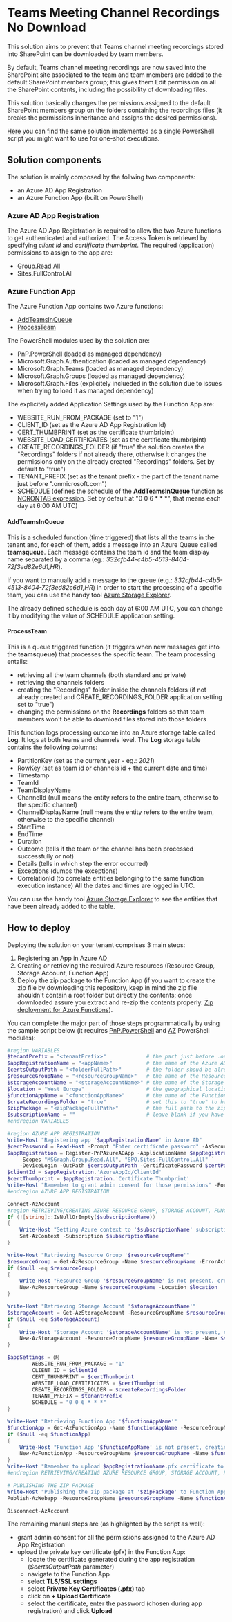 # Teams Meeting Channel Recordings No Download
This solution aims to prevent that Teams channel meeting recordings stored into SharePoint can be downloaded by team members.

By default, Teams channel meeting recordings are now saved into the SharePoint site associated to the team and team members are added to the default SharePoint members group; this gives them Edit permission on all the SharePoint contents, including the possibility of downloading files.

This solution basically changes the permissions assigned to the default SharePoint members group on the folders containing the recordings files (it breaks the permissions inheritance and assigns the desired permissions).

[Here](https://github.com/JieYuan23/TeamsMeetingRecordingsNoDownload) you can find the same solution implemented as a single PowerShell script you might want to use for one-shot executions.

## Solution components
The solution is mainly composed by the follwing two components:
- an Azure AD App Registration
- an Azure Function App (built on PowerShell)

### Azure AD App Registration
The Azure AD App Registration is required to allow the two Azure functions to get authenticated and authorized. The Access Token is retrieved by specifying *client id* and *certificate thumbprint*.
The required (application) permissions to assign to the app are:
- Group.Read.All
- Sites.FullControl.All

### Azure Function App
The Azure Function App contains two Azure functions:
- [AddTeamsInQueue](/AddTeamsInQueue)
- [ProcessTeam](/ProcessTeam)

The PowerShell modules used by the solution are:
- PnP.PowerShell (loaded as  managed dependency)
- Microsoft.Graph.Authentication (loaded as  managed dependency)
- Microsoft.Graph.Teams (loaded as  managed dependency)
- Microsoft.Graph.Groups (loaded as  managed dependency)
- Microsoft.Graph.Files (explicitely inclueded in the solution due to issues when trying to load it as managed dependency)

The explicitely added Application Settings used by the Function App are:
- WEBSITE_RUN_FROM_PACKAGE (set to "1")
- CLIENT_ID (set as the Azure AD App Registration Id)
- CERT_THUMBPRINT (set as the certificate thumbripint)
- WEBSITE_LOAD_CERTIFICATES (set as the certificate thumbripint)
- CREATE_RECORDINGS_FOLDER (if "true" the solution creates the "Recordings" folders if not already there, otherwise it changes the permissions only on the already created "Recordings" folders. Set by default to "true")
- TENANT_PREFIX (set as the tenant prefix - the part of the tenant name just before ".onmicrosoft.com")
- SCHEDULE (defines the schedule of the **AddTeamsInQueue** function as [NCRONTAB expression](https://docs.microsoft.com/en-us/azure/azure-functions/functions-bindings-timer?tabs=csharp#ncrontab-expressions). Set by default at "0 0 6 * * *", that means each day at 6:00 AM UTC)

#### AddTeamsInQueue
This is a scheduled function (time triggered) that lists all the teams in the tenant and, for each of them, adds a message into an Azure Queue called **teamsqueue**.
Each message contains the team id and the team display name separated by a comma (eg.: *332cfb44-c4b5-4513-8404-72f3ed82e6d1,HR*).

If you want to manually add a message to the queue (e.g.: *332cfb44-c4b5-4513-8404-72f3ed82e6d1,HR*) in order to start the processing of a specific team, you can use the handy tool [Azure Storage Explorer](https://azure.microsoft.com/en-us/features/storage-explorer/).

The already defined schedule is each day at 6:00 AM UTC, you can change it by modifying the value of SCHEDULE application setting.

#### ProcessTeam
This is a queue triggered function (it triggers when new messages get into the **teamsqueue**) that processes the specific team.
The team processing entails:
- retrieving all the team channels (both standard and private)
- retrieving the channels folders
- creating the "Recordings" folder inside the channels folders (if not already created and CREATE_RECORDINGS_FOLDER application setting set to "true")
- changing the permissions on the **Recordings** folders so that team members won't be able to download files stored into those folders

This function logs processing outcome into an Azure storage table called **Log**. It logs at both teams and channels level.
The **Log** storage table contains the following columns:
- PartitionKey (set as the current year - eg.: *2021*)
- RowKey (set as team id or channels id + the current date and time)
- Timestamp
- TeamId
- TeamDisplayName
- ChannelId (null means the entity refers to the entire team, otherwise to the specific channel)
- ChannelDisplayName (null means the entity refers to the entire team, otherwise to the specific channel)
- StartTime
- EndTime
- Duration
- Outcome (tells if the team or the channel has been processed successfully or not)
- Details (tells in which step the error occurred)
- Exceptions (dumps the exceptions)
- CorrelationId (to correlate entities belonging to the same function execution instance)
All the dates and times are logged in UTC.

You can use the handy tool [Azure Storage Explorer](https://azure.microsoft.com/en-us/features/storage-explorer/) to see the entities that have been already added to the table.

## How to deploy
Deploying the solution on your tenant comprises 3 main steps:
1. Registering an App in Azure AD
2. Creating or retrieving the required Azure resources (Resource Group, Storage Account, Function App)
3. Deploy the zip package to the Function App (if you want to create the zip file by downloading this repository, keep in mind the zip file shouldn't contain a root folder but directly the contents; once downloaded assure you extract and re-zip the contents properly. [Zip deployment for Azure Functions](https://docs.microsoft.com/en-us/azure/azure-functions/deployment-zip-push)).

You can complete the major part of those steps programmatically by using the sample script below (it requires [PnP.PowerShell](https://pnp.github.io/powershell/) and [AZ](https://docs.microsoft.com/en-us/powershell/azure/new-azureps-module-az) PowerShell modules):
```powershell
#region VARIABLES
$tenantPrefix = "<tenantPrefix>"             # the part just before .onmicrosoft.com, e.g.: contoso
$appRegistrationName = "<appName>"           # the name of the Azure AD app registration
$certsOutputPath = "<folderFullPath>"        # the folder shoud be already existing, e.g.: c:\cert
$resourceGroupName = "<resourceGroupName>"   # the name of the Resource Group in which the resources will be created, if it doesn't match an existing Resource Group, a new one will be created with this name
$storageAccountName = "<storageAccountName>" # the name of the Storage Account in which the queue and the table will be created, if it doesn't match an existing Storage Account, it will be crated
$location = "West Europe"                    # the geographical location used for creating the resources
$functionAppName = "<functionAppName>"       # the name of the Function App
$createRecordingsFolder = "true"             # set this to "true" to have the script pre-create the Recordings folders if not already there
$zipPackage = "<zipPackageFullPath>"         # the full path to the zip file, e.g.: c:\package\file.zip
$subscriptionName = ""                       # leave blank if you have juts one subscription, otherwise specify which subscription you want to use
#endregion VARIABLES

#region AZURE APP REGISTRATION
Write-Host "Registering app '$appRegistrationName' in Azure AD"
$certPassword = Read-Host -Prompt "Enter certificate password" -AsSecureString
$appRegistration = Register-PnPAzureADApp -ApplicationName $appRegistrationName -Tenant "$tenantPrefix.onmicrosoft.com" -Store CurrentUser `
    -Scopes "MSGraph.Group.Read.All", "SPO.Sites.FullControl.All" `
    -DeviceLogin -OutPath $certsOutputPath -CertificatePassword $certPassword
$clientId = $appRegistration.'AzureAppId/ClientId'
$certThumbprint = $appRegistration.'Certificate Thumbprint'
Write-Host "Remember to grant admin consent for those permissions" -ForegroundColor Yellow
#endregion AZURE APP REGISTRATION

Connect-AzAccount
#region RETRIEVING/CREATING AZURE RESOURCE GROUP, STORAGE ACCOUNT, FUNCTION APP
If (![string]::IsNullOrEmpty($subscriptionName))
{
    Write-Host "Setting Azure context to '$subscriptionName' subscription"
    Set-AzContext -Subscription $subscriptionName
}

Write-Host "Retrieving Resource Group '$resourceGroupName'"
$resourceGroup = Get-AzResourceGroup -Name $resourceGroupName -ErrorAction SilentlyContinue
if ($null -eq $resourceGroup)
{
    Write-Host "Resource Group '$resourceGroupName' is not present, creating it"
    New-AzResourceGroup -Name $resourceGroupName -Location $location
}

Write-Host "Retrieving Storage Account '$storageAccountName'"
$storageAccount = Get-AzStorageAccount -ResourceGroupName $resourceGroupName | ? {$_.StorageAccountName -eq $storageAccountName}
if ($null -eq $storageAccount)
{
    Write-Host "Storage Account '$storageAccountName' is not present, creating it"
    New-AzStorageAccount -ResourceGroupName $resourceGroupName -Name $storageAccountName -Location $location -SkuName Standard_LRS -Kind Storage
}

$appSettings = @{
        WEBSITE_RUN_FROM_PACKAGE = "1"
        CLIENT_ID = $clientId
        CERT_THUMBPRINT = $certThumbprint
        WEBSITE_LOAD_CERTIFICATES = $certThumbprint
        CREATE_RECORDINGS_FOLDER = $createRecordingsFolder
        TENANT_PREFIX = $tenantPrefix
        SCHEDULE = "0 0 6 * * *"
}

Write-Host "Retrieving Function App '$functionAppName'"
$functionApp = Get-AzFunctionApp -Name $functionAppName -ResourceGroupName $resourceGroupName -ErrorAction SilentlyContinue
if ($null -eq $functionApp)
{
    Write-Host "Function App '$functionAppName' is not present, creating it"
    New-AzFunctionApp -ResourceGroupName $resourceGroupName -Name $functionAppName -Location $location -Runtime PowerShell -OSType Windows -RuntimeVersion 7.0 -FunctionsVersion 3 -StorageAccountName $storageAccountName -AppSetting $appSettings
}
Write-Host "Remember to upload $appRegistrationName.pfx certificate to the Function App '$functionAppName'" -ForegroundColor Yellow
#endregion RETRIEVING/CREATING AZURE RESOURCE GROUP, STORAGE ACCOUNT, FUNCTION APP

# PUBLISHING THE ZIP PACKAGE
Write-Host "Publishing the zip package at '$zipPackage' to Function App '$functionAppName'"
Publish-AzWebapp -ResourceGroupName $resourceGroupName -Name $functionAppName -ArchivePath $zipPackage

Disconnect-AzAccount
```
The remaining manual steps are (as highlighted by the script as well):
- grant admin consent for all the permissions assigned to the Azure AD App Registration
- upload the private key certificate (pfx) in the Function App:
    - locate the certificate generated during the app registration (*$certsOutputPath* parameter)
    - navigate to the Function App
    - select **TLS/SSL settings**
    - select **Private Key Certificates (.pfx)** tab
    - click on **+ Upload Certificate**
    - select the certificate, enter the password (chosen during app registration) and click **Upload**
